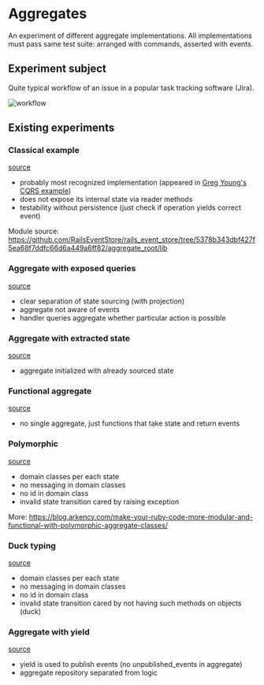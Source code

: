 # Aggregates

An experiment of different aggregate implementations. All implementations must pass same test suite: arranged with commands, asserted with events.

## Experiment subject

Quite typical workflow of an issue in a popular task tracking software (Jira).

![workflow](https://confluence.atlassian.com/adminjiraserver072/files/828787890/828787899/1/1456788407758/JIRA+Workflow.png)

## Existing experiments

### Classical example

[source](aggregate_root)

- probably most recognized implementation (appeared in [Greg Young's CQRS example](https://github.com/gregoryyoung/m-r/blob/31d315faf272182d7567a038bbe832a73b879737/SimpleCQRS/Domain.cs#L63-L96))
- does not expose its internal state via reader methods
- testability without persistence (just check if operation yields correct event)

Module source: https://github.com/RailsEventStore/rails_event_store/tree/5378b343dbf427f5ea68f7ddfc66d6a449a6ff82/aggregate_root/lib

### Aggregate with exposed queries

[source](query_based)

- clear separation of state sourcing (with projection)
- aggregate not aware of events
- handler queries aggregate whether particular action is possible

### Aggregate with extracted state

[source](extracted_state)

- aggregate initialized with already sourced state

### Functional aggregate

[source](functional_aggregate)

- no single aggregate, just functions that take state and return events

### Polymorphic

[source](polymorphic)

- domain classes per each state
- no messaging in domain classes
- no id in domain class
- invalid state transition cared by raising exception

More: https://blog.arkency.com/make-your-ruby-code-more-modular-and-functional-with-polymorphic-aggregate-classes/

### Duck typing

[source](duck_typing)

- domain classes per each state
- no messaging in domain classes
- no id in domain class
- invalid state transition cared by not having such methods on objects (duck)

### Aggregate with yield

[source](yield_based)

- yield is used to publish events (no unpublished_events in aggregate)
- aggregate repository separated from logic
